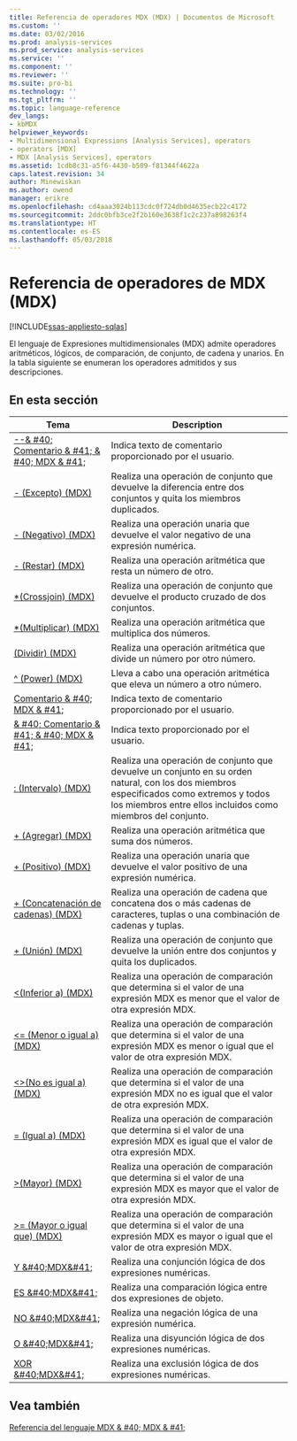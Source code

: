 ```yaml
---
title: Referencia de operadores MDX (MDX) | Documentos de Microsoft
ms.custom: ''
ms.date: 03/02/2016
ms.prod: analysis-services
ms.prod_service: analysis-services
ms.service: ''
ms.component: ''
ms.reviewer: ''
ms.suite: pro-bi
ms.technology: ''
ms.tgt_pltfrm: ''
ms.topic: language-reference
dev_langs:
- kbMDX
helpviewer_keywords:
- Multidimensional Expressions [Analysis Services], operators
- operators [MDX]
- MDX [Analysis Services], operators
ms.assetid: 1cdb8c31-a5f6-4430-b509-f81344f4622a
caps.latest.revision: 34
author: Minewiskan
ms.author: owend
manager: erikre
ms.openlocfilehash: cd4aaa3024b113cdc0f724db0d4635ecb22c4172
ms.sourcegitcommit: 2ddc0bfb3ce2f2b160e3638f1c2c237a898263f4
ms.translationtype: HT
ms.contentlocale: es-ES
ms.lasthandoff: 05/03/2018
---
```

# <a name="mdx-operator-reference-mdx"></a>Referencia de operadores de MDX (MDX)
[!INCLUDE[ssas-appliesto-sqlas](../includes/ssas-appliesto-sqlas.md)]

  El lenguaje de Expresiones multidimensionales (MDX) admite operadores aritméticos, lógicos, de comparación, de conjunto, de cadena y unarios. En la tabla siguiente se enumeran los operadores admitidos y sus descripciones.  
  
## <a name="in-this-section"></a>En esta sección  
  
|Tema|Description|  
|-----------|-----------------|  
|[--& #40; Comentario & #41; & #40; MDX & #41;](../mdx/comment-mdx-operator-reference.md)|Indica texto de comentario proporcionado por el usuario.|  
|[- &#40;Excepto&#41; &#40;MDX&#41;](../mdx/except-mdx-operator.md)|Realiza una operación de conjunto que devuelve la diferencia entre dos conjuntos y quita los miembros duplicados.|  
|[- &#40;Negativo&#41; &#40;MDX&#41;](../mdx/negative-mdx.md)|Realiza una operación unaria que devuelve el valor negativo de una expresión numérica.|  
|[- &#40;Restar&#41; &#40;MDX&#41;](../mdx/subtract-mdx.md)|Realiza una operación aritmética que resta un número de otro.|  
|[&#42;&#40;Crossjoin&#41; &#40;MDX&#41;](../mdx/crossjoin-mdx-operator-reference.md)|Realiza una operación de conjunto que devuelve el producto cruzado de dos conjuntos.|  
|[&#42;&#40;Multiplicar&#41; &#40;MDX&#41;](../mdx/multiply-mdx.md)|Realiza una operación aritmética que multiplica dos números.|  
|[&#40;Dividir&#41; &#40;MDX&#41;](../mdx/divide-mdx-operator-reference.md)|Realiza una operación aritmética que divide un número por otro número.|  
|[^ &#40;Power&#41; &#40;MDX&#41;](../mdx/power-mdx.md)|Lleva a cabo una operación aritmética que eleva un número a otro número.|  
|[Comentario & #40; MDX & #41;](../mdx/comment-mdx.md)|Indica texto de comentario proporcionado por el usuario.|  
|[& #40; Comentario & #41; & #40; MDX & #41;](../mdx/comment-mdx-double-slash.md)|Indica texto proporcionado por el usuario.|  
|[: &#40;Intervalo&#41; &#40;MDX&#41;](../mdx/range-mdx.md)|Realiza una operación de conjunto que devuelve un conjunto en su orden natural, con los dos miembros especificados como extremos y todos los miembros entre ellos incluidos como miembros del conjunto.|  
|[+ &#40;Agregar&#41; &#40;MDX&#41;](../mdx/add-mdx.md)|Realiza una operación aritmética que suma dos números.|  
|[+ &#40;Positivo&#41; &#40;MDX&#41;](../mdx/positive-mdx.md)|Realiza una operación unaria que devuelve el valor positivo de una expresión numérica.|  
|[+ &#40;Concatenación de cadenas&#41; &#40;MDX&#41;](../mdx/string-concatenation-mdx.md)|Realiza una operación de cadena que concatena dos o más cadenas de caracteres, tuplas o una combinación de cadenas y tuplas.|  
|[+ &#40;Unión&#41; &#40;MDX&#41;](../mdx/union-mdx-operator-reference.md)|Realiza una operación de conjunto que devuelve la unión entre dos conjuntos y quita los duplicados.|  
|[&#60;&#40;Inferior a&#41; &#40;MDX&#41;](../mdx/less-than-mdx.md)|Realiza una operación de comparación que determina si el valor de una expresión MDX es menor que el valor de otra expresión MDX.|  
|[&#60;= &#40;Menor o igual a&#41; &#40;MDX&#41;](../mdx/less-than-or-equal-to-mdx.md)|Realiza una operación de comparación que determina si el valor de una expresión MDX es menor o igual que el valor de otra expresión MDX.|  
|[&#60;&#62;&#40;No es igual a&#41; &#40;MDX&#41;](../mdx/not-equal-to-mdx.md)|Realiza una operación de comparación que determina si el valor de una expresión MDX no es igual que el valor de otra expresión MDX.|  
|[= &#40;Igual a&#41; &#40;MDX&#41;](../mdx/equal-to-mdx.md)|Realiza una operación de comparación que determina si el valor de una expresión MDX es igual que el valor de otra expresión MDX.|  
|[&#62;&#40;Mayor&#41; &#40;MDX&#41;](../mdx/greater-than-mdx.md)|Realiza una operación de comparación que determina si el valor de una expresión MDX es mayor que el valor de otra expresión MDX.|  
|[&#62;= &#40;Mayor o igual que&#41; &#40;MDX&#41;](../mdx/greater-than-or-equal-to-mdx.md)|Realiza una operación de comparación que determina si el valor de una expresión MDX es mayor o igual que el valor de otra expresión MDX.|  
|[Y &AMP;#40;MDX&AMP;#41;](../mdx/and-mdx.md)|Realiza una conjunción lógica de dos expresiones numéricas.|  
|[ES &AMP;#40;MDX&AMP;#41;](../mdx/is-mdx.md)|Realiza una comparación lógica entre dos expresiones de objeto.|  
|[NO &AMP;#40;MDX&AMP;#41;](../mdx/not-mdx.md)|Realiza una negación lógica de una expresión numérica.|  
|[O &AMP;#40;MDX&AMP;#41;](../mdx/or-mdx.md)|Realiza una disyunción lógica de dos expresiones numéricas.|  
|[XOR &AMP;#40;MDX&AMP;#41;](../mdx/xor-mdx.md)|Realiza una exclusión lógica de dos expresiones numéricas.|  
  
## <a name="see-also"></a>Vea también  
 [Referencia del lenguaje MDX & #40; MDX & #41;](../mdx/mdx-language-reference-mdx.md)  
  
  
